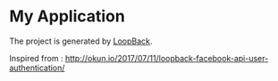 # My Application

The project is generated by [LoopBack](http://loopback.io).

Inspired from : http://okun.io/2017/07/11/loopback-facebook-api-user-authentication/